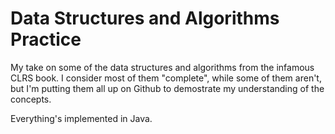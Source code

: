 # Data Structures and Algorithms Practice

My take on some of the data structures and algorithms from the infamous CLRS book.
I consider most of them "complete", while some of them aren't, but I'm putting them all up on Github to demostrate my understanding of the concepts.

Everything's implemented in Java.